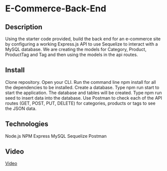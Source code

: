 # E-Commerce-Back-End

## Description
Using the starter code provided, build the back end for an e-commerce site by configuring a working Express.js API to use Sequelize to interact with a MySQL database. We are creating the models for Category, Product, ProductTag and Tag and then using the models in the api routes.

## Install
Clone repository.
Open your CLI.
Run the command line npm install for all the dependencies to be installed.
Create a database.
Type npm run start to start the application. The database and tables will be created.
Type npm run seed to insert data into the database.
Use Postman to check each of the API routes (GET, POST, PUT, DELETE) for categories, products or tags to see the JSON data.


## Technologies
Node.js
NPM
Express
MySQL
Sequelize
Postman

## Video
<a href="https://screencast-o-matic.com/watch/cre3VnVVis0">Video</a>
